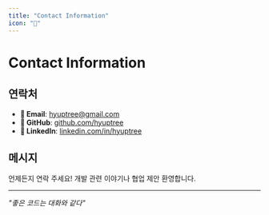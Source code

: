 ```yaml
---
title: "Contact Information"
icon: "📧"
---
```


# Contact Information

## 연락처

- **📧 Email**: hyuptree@gmail.com
- **🐙 GitHub**: [github.com/hyuptree](https://github.com/hyuptree)
- **💼 LinkedIn**: [linkedin.com/in/hyuptree](https://linkedin.com/in/hyuptree)


## 메시지

언제든지 연락 주세요! 개발 관련 이야기나 협업 제안 환영합니다.

---

*"좋은 코드는 대화와 같다"* 